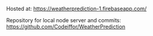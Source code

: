 Hosted at: https://weatherprediction-1.firebaseapp.com/

Repository for local node server and commits: https://github.com/Codeiffor/WeatherPrediction
